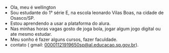 - Ola, meu é wellington
- Sou estudante do 1° série E, na escola leonardo Vilas Boas, na cidade de Osasco/SP.
- Estou aprendendo a usar a plataforma do alura.
- Nas minhas horas vagas gosto de joga bola, jogar algum jogo digital ou ate mesmo estudar.
- Meu sonho é fazer alguns cursos, fazer faculdade.
- contato ( gmail: 00001121919650sp@al.educacao.sp.gov.br).
